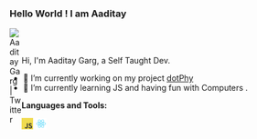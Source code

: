 ### Hello World ! I am Aaditay 


<a href="https://twitter.com/_aaditaygarg">
  <img align="left" alt="Aaditay Garg | Twitter" width="21px" src="https://seeklogo.com/images/T/twitter-logo-A84FE9258E-seeklogo.com.png" />
</a> 

<br />
<br />

Hi, I'm  Aaditay Garg, a Self Taught Dev.

- 🔭 I’m currently working on my project [dotPhy](https://github.com/dotphy/dotphy.github.io)
- 🌱 I’m currently learning  JS and having fun with Computers  .

 

**Languages and Tools:**  

<code><img height="20" src="https://raw.githubusercontent.com/github/explore/80688e429a7d4ef2fca1e82350fe8e3517d3494d/topics/javascript/javascript.png"></code>
<code><img height="20" src="https://raw.githubusercontent.com/github/explore/80688e429a7d4ef2fca1e82350fe8e3517d3494d/topics/react/react.png"></code>
 
 
 
